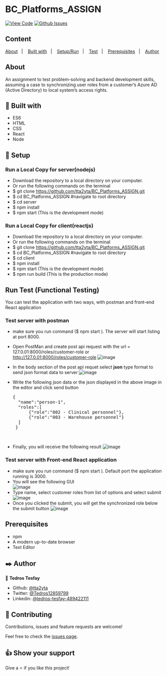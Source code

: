 # BC_Platforms_ASSIGN

[![View Code](https://img.shields.io/badge/View%20-Code-green)](https://github.com/tta2yta/BC_Platforms_ASSIGN/pulls)
[![Github Issues](https://img.shields.io/badge/GitHub-Issues-orange)](https://github.com/tta2yta/BC_Platforms_ASSIGN/issues)


## Content

<a text-align="center" href="#about">About</a>&nbsp;&nbsp;&nbsp;|&nbsp;&nbsp;&nbsp;
<a href="#with">Built with</a>&nbsp;&nbsp;&nbsp;|&nbsp;&nbsp;&nbsp;
<a href="#setup">Setup/Run</a>&nbsp;&nbsp;&nbsp;|&nbsp;&nbsp;&nbsp;
<a href="#test">Test</a>&nbsp;&nbsp;&nbsp;|&nbsp;&nbsp;&nbsp;
<a href="#prerequisites">Prerequisites</a>&nbsp;&nbsp;&nbsp;|&nbsp;&nbsp;&nbsp;
<a href="#author">Author</a>


## About <a name = "about"></a>

 An assignment to test problem-solving and backend development skills, assuming a case to synchronizing user roles from a customer’s Azure AD (Active
Directory) to local system’s access rights.


## 🔧 Built with<a name = "with"></a>

- ES6
- HTML
- CSS
- React
- Node

## 🔨 Setup<a name = "setup"></a>
### Run a Local Copy for server(nodejs)
- Download the repository to a local directory on your computer.
- Or run the following commands on the terminal
-  $ git clone https://github.com/tta2yta/BC_Platforms_ASSIGN.git
- $ cd BC_Platforms_ASSIGN    #navigate to root directory
- $ cd server
-  $ npm install
-  $ npm start (This is the development mode)

### Run a Local Copy for client(reactjs)
- Download the repository to a local directory on your computer.
- Or run the following commands on the terminal
-  $ git clone https://github.com/tta2yta/BC_Platforms_ASSIGN.git
- $ cd BC_Platforms_ASSIGN    #navigate to root directory
- $ cd client
-  $ npm install
-  $ npm start (This is the development mode)
-  $ npm run build (This is the production mode)

## Run Test (Functional Testing) <a name = "test"></a>
 You can test the application with two ways, with postman and front-end React application
### Test server with postman
- make sure you run command ($ npm start ). The server will start listing at port 8000.
- Open PostMan and create post api request with the url =  127.0.01:8000/roles/customer-role or http://127.0.01:8000/roles/customer-role
   ![image](https://user-images.githubusercontent.com/56317574/178114564-d4dc92df-fbd2-4b2f-b512-f5c962d0ac5c.png)

- In the body section of the post api requet select **json** type format to send json format data to server
   ![image](https://user-images.githubusercontent.com/56317574/178114721-a6b7d3ca-f0e3-4acb-b1cf-c16c285539bd.png)

- Write the following json data or the json displayed in the above image in the editor and click send button <br>
  <pre>
  {
    "name":"person-1",
    "roles":[
        {"role":"002 - Clinical personnel"},
        {"role":"003 - Warehouse personnel"}
    ]
   }
</pre> <br>

- Finally, you will receive the following result
    ![image](https://user-images.githubusercontent.com/56317574/178114908-3bfee331-76e1-414e-a836-ee97c7e187fe.png)

### Test server with Front-end React application 
- make sure you run command ($ npm start ). Default port the application running is 3000.
- You will see the following GUI <br>
   ![image](https://user-images.githubusercontent.com/56317574/178115502-e41b382c-85e3-4b87-95f0-0eb24423b1f2.png)
- Type name, select customer roles from list of options and select submit
   ![image](https://user-images.githubusercontent.com/56317574/178115556-13bec890-d3e7-456b-8810-b40860433132.png)
- Once you clicked the submit, you will get the synchronized role below the submit button
   ![image](https://user-images.githubusercontent.com/56317574/178115629-c0ef9c84-c628-48af-8be4-f9b000e620f3.png)


## Prerequisites<a name = "prerequisites"></a>
- npm
- A modern up-to-date browser
- Text Editor

## ✒️  Author <a name = "author"></a>

👤 **Tedros Tesfay**

- Github: [@tta2yta](https://github.com/tta2yta)
- Twitter: [@Tedros12859799](https://twitter.com/Tedros12859799)
- Linkedin: [@tedros-tesfay-489422111](https://www.linkedin.com/in/tedros-tesfay-489422111/)


## 🤝 Contributing

Contributions, issues and feature requests are welcome!

Feel free to check the [issues page](https://github.com/tta2yta/BC_Platforms_ASSIGN/issues).


## 👍 Show your support

Give a ⭐️ if you like this project!

</div>
